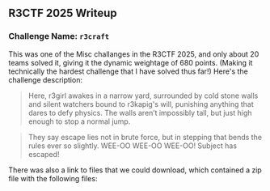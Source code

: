 ## R3CTF 2025 Writeup

### Challenge Name: `r3craft`

This was one of the Misc challanges in the R3CTF 2025, and only about 20 teams solved it, giving it the dynamic weightage of 680 points. (Making it technically the hardest challenge that I have solved thus far!) Here's the challenge description:

>Here, r3girl awakes in a narrow yard, surrounded by cold stone walls and silent watchers bound to r3kapig's will, punishing anything that dares to defy physics. The walls aren’t impossibly tall, but just high enough to stop a normal jump.

>They say escape lies not in brute force, but in stepping that bends the rules ever so slightly.
>WEE-OO WEE-OO WEE-OO! Subject has escaped!

There was also a link to files that we could download, which contained a zip file with the following files:


